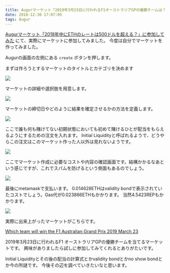 ```yaml
---
title: Augurマーケット「2019年3月23日に行われるF1オーストラリアGPの優勝チームは？」を作ってみた
date: 2018-12-30 17:07:05
tags: Augur
---
```



[Augurマーケット「2018年中にETHのレートは500ドルを超える？」に参加してみた](https://yuma300.github.io/bitbltmemo/2018/12/20/augur-try-betting/) にて、実際にマーケットに参加してみました。
今度は自分でマーケットを作ってみました。

Augurの画面の左側にある `create` ボタンを押します。

まずは作ろうとするマーケットのタイトルとカテゴリを決めます

![](/bitbltmemo/images/augur/augur_create1.png)

マーケットの詳細や選択肢を用意します。

![](/bitbltmemo/images/augur/augur_create2.png)

マーケットの締切日やどのように結果を確定させるかの方法を定義します。

![](/bitbltmemo/images/augur/augur_create3.png)

ここで誰も何も賭けてない初期状態においても初めて賭けるひとが配当をもらえるようにするための注文を入れます。
Initial Liquidityと呼ばれるようで、どうやらこの注文はこのマーケット作った人以外は見れないようです。

![](/bitbltmemo/images/augur/augur_create4.png)

ここでマーケット作成に必要なコストや内容の確認画面です。結構かかるなあという感じですが、これでスパムを防げるという側面もあるのでしょう。

![](/bitbltmemo/images/augur/augur_create5.png)

最後にmetamaskで支払います。
0.014628ETHはvalidity bondで表示されていたコストでしょう。Gas代が0.023866ETHもかかります。
当然4.5423REPもかかります。

![](/bitbltmemo/images/augur/augur_create6.png)

実際に出来上がったマーケットがこちらです。

[Which team will win the F1 Australian Grand Prix 2019 March 23](https://cloudflare-ipfs.com/ipfs/QmRMugnaQg8LFdiKSQb5CGcHhVarUqpt4TXVc4ggAcjb3q/?augur_node=wss%3a%2f%2faugur-node.augur.casino&ethereum_node_ws=wss%3a%2f%2fgethnode.com%2fws#/market?id=0xb5849823fa84949493278cccf17846d875c86f38)

2019年3月23日に行われるF1 オーストラリアGPの優勝チームを当てるマーケットです。
興味がありましたら試しに参加してみてくれるとありがたいです。


Initial Liquidityとその後の配当の計算式とかvalidity bondとかno show bondとか今の所謎です。
今後その辺を調べていきたいなと思います。

